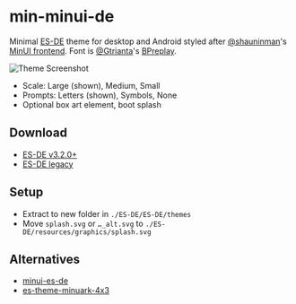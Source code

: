 # min-minui-de
Minimal [ES-DE](https://gitlab.com/es-de/emulationstation-de) theme for desktop and Android styled after [@shauninman](https://github.com/shauninman)'s [MinUI frontend](https://github.com/shauninman/MinUI). Font is [@Gtrianta](https://github.com/Gtrianta)'s [BPreplay](https://backpacker.gr/fonts/6).

![Theme Screenshot](https://github.com/user-attachments/assets/fcf18030-9a17-47b8-9118-5b357774cb71)

- Scale: Large (shown), Medium, Small
- Prompts: Letters (shown), Symbols, None
- Optional box art element, boot splash

## Download
- [ES-DE v3.2.0+](https://github.com/offalynne/min-minui-de/archive/refs/heads/main.zip)
- [ES-DE legacy](https://github.com/offalynne/min-minui-de/archive/refs/heads/pre_3.2.zip)

## Setup
- Extract to new folder in `./ES-DE/ES-DE/themes`<br>
- Move `splash.svg` or `…_alt.svg` to `./ES-DE/resources/graphics/splash.svg`

## Alternatives
- [minui-es-de](https://github.com/anthonycaccese/minui-menu-es-de)
- [es-theme-minuark-4x3](https://github.com/offalynne/es-theme-minuark-4x3)
